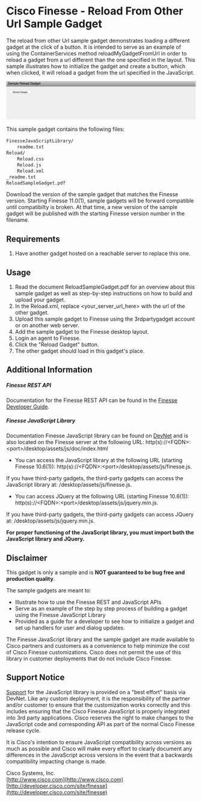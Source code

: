 # Cisco Finesse - Reload From Other Url Sample Gadget
The reload from other Url sample gadget demonstrates loading a different gadget at the click of a button. It is intended to serve as an example of using the ContainerServices method reloadMyGadgetFromUrl in order to reload a gadget from a url different than the one specified in the layout. This sample illustrates how to initialize the gadget and create a button, which when clicked, it will reload a gadget from the url specified in the JavaScript.

![Sample Gadget Screenshot](Screenshot.png)

This sample gadget contains the following files:

	FinesseJavaScriptLibrary/
		readme.txt
	Reload/
		Reload.css
		Reload.js
		Reload.xml
	_readme.txt
	ReloadSampleGadget.pdf

Download the version of the sample gadget that matches the Finesse version. Starting Finesse 11.0(1), sample gadgets will be forward compatible until compatibilty is broken. At that time, a new version of the sample gadget will be published with the starting Finesse version number in the filename.

## Requirements
1. Have another gadget hosted on a reachable server to replace this one.

## Usage
1. Read the document ReloadSampleGadget.pdf for an overview about this sample gadget as well as step-by-step instructions on how to build and upload your gadget.
2. In the Reload.xml, replace &lt;your_server_url_here&gt; with the url of the other gadget.
3. Upload this sample gadget to Finesse using the 3rdpartygadget account or on another web server.
4. Add the sample gadget to the Finesse desktop layout.
4. Login an agent to Finesse.
5. Click the "Reload Gadget" button.
6. The other gadget should load in this gadget's place.

## Additional Information
##### Finesse REST API
Documentation for the Finesse REST API can be found in the [Finesse Developer Guide](https://developer.cisco.com/site/finesse/docs/#rest-api-dev-guide).

##### Finesse JavaScript Library
Documentation Finesse JavaScript library can be found on [DevNet](https://developer.cisco.com/site/finesse/docs/#javascript-library) and is also located on the Finesse server at the following URL: http(s)://&lt;FQDN&gt;:&lt;port&gt;/desktop/assets/js/doc/index.html

- You can access the JavaScript library at the following URL (starting Finesse 10.6(1)): http(s)://&lt;FQDN&gt;:&lt;port&gt;/desktop/assets/js/finesse.js.

 If you have third-party gadgets, the third-party gadgets can access the JavaScript library at: /desktop/assets/js/finesse.js.

- You can access JQuery at the following URL (starting Finesse 10.6(1)): http(s)://&lt;FQDN&gt;:&lt;port&gt;/desktop/assets/js/jquery.min.js.

 If you have third-party gadgets, the third-party gadgets can access JQuery at: /desktop/assets/js/jquery.min.js.

**For proper functioning of the JavaScript library, you must import both the JavaScript library and JQuery.**

## Disclaimer
This gadget is only a sample and is **NOT guaranteed to be bug free and production quality**.

The sample gadgets are meant to:
- Illustrate how to use the Finesse REST and JavaScript APIs
- Serve as an example of the step by step process of building a gadget using the Finesse JavaScript Library
- Provided as a guide for a developer to see how to initialize a gadget and set up handlers for user and dialog updates.

The Finesse JavaScript library and the sample gadget are made available to Cisco partners and customers as a convenience to help minimize the cost of Cisco Finesse customizations. Cisco does not permit the use of this library in customer deployments that do not include Cisco Finesse.

## Support Notice
[Support](http://developer.cisco.com/site/devnet/support) for the JavaScript library is provided on a "best effort" basis via DevNet. Like any custom deployment, it is the responsibility of the partner and/or customer to ensure that the customization works correctly and this includes ensuring that the Cisco Finesse JavaScript is properly integrated into 3rd party applications. Cisco reserves the right to make changes to the JavaScript code and corresponding API as part of the normal Cisco Finesse release cycle.

It is Cisco's intention to ensure JavaScript compatibility across versions as much as possible and Cisco will make every effort to clearly document any differences in the JavaScript across versions in the event that a backwards compatibility impacting change is made.

Cisco Systems, Inc.<br>
[http://www.cisco.com](http://www.cisco.com)<br>
[http://developer.cisco.com/site/finesse](http://developer.cisco.com/site/finesse)